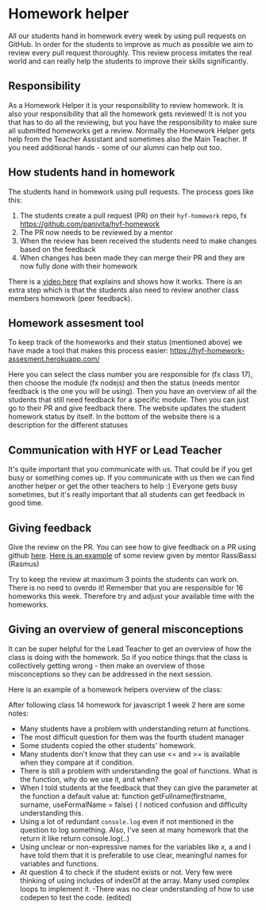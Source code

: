 # Homework helper

All our students hand in homework every week by using pull requests on GitHub. In order for the students to improve as much as possible we aim to review every pull request thoroughly. This review process imitates the real world and can really help the students to improve their skills significantly.

## Responsibility

As a Homework Helper it is your responsibility to review homework. It is also your responsibility that all the homework gets reviewed! It is not you that has to do all the reviewing, but you have the responsibility to make sure all submitted homeworks get a review. Normally the Homework Helper gets help from the Teacher Assistant and sometimes also the Main Teacher. If you need additional hands - some of our alumni can help out too.

## How students hand in homework

The students hand in homework using pull requests. The process goes like this:

1. The students create a pull request (PR) on their `hyf-homework` repo, fx https://github.com/panivita/hyf-homework
2. The PR now needs to be reviewed by a mentor
3. When the review has been received the students need to make changes based on the feedback
4. When changes has been made they can merge their PR and they are now fully done with their homework

There is a [video here](https://www.youtube.com/watch?v=XYlgh9hSWtw) that explains and shows how it works. There is an extra step which is that the students also need to review another class members homework (peer feedback).

## Homework assesment tool

To keep track of the homeworks and their status (mentioned above) we have made a tool that makes this process easier: https://hyf-homework-assesment.herokuapp.com/

Here you can select the class number you are responsible for (fx class 17), then choose the module (fx nodejs) and then the status (needs mentor feedback is the one you will be using). Then you have an overview of all the students that still need feedback for a specific module. Then you can just go to their PR and give feedback there. The website updates the student homework status by itself. In the bottom of the website there is a description for the different statuses

## Communication with HYF or Lead Teacher

It's quite important that you communicate with us. That could be if you get busy or something comes up. If you communicate with us then we can find another helper or get the other teachers to help :) Everyone gets busy sometimes, but it's really important that all students can get feedback in good time.

## Giving feedback

Give the review on the PR. You can see how to give feedback on a PR using github [here](https://docs.github.com/en/free-pro-team@latest/github/collaborating-with-issues-and-pull-requests/commenting-on-a-pull-request). [Here is an example](https://github.com/sofiiadidovych/hyf-homework/pull/9) of some review given by mentor RassiBassi (Rasmus)

Try to keep the review at maximum 3 points the students can work on. There is no need to overdo it! Remember that you are responsible for 16 homeworks this week. Therefore try and adjust your available time with the homeworks.

## Giving an overview of general misconceptions

It can be super helpful for the Lead Teacher to get an overview of how the class is doing with the homework. So if you notice things that the class is collectively getting wrong - then make an overview of those misconceptions so they can be addressed in the next session.

Here is an example of a homework helpers overview of the class:

After following class 14 homework for javascript 1 week 2 here are some notes:

- Many students have a problem with understanding return at functions.
- The most difficult question for them was the fourth student manager
- Some students copied the other students' homework.
- Many students don't know that they can use <= and >= is available when they compare at if condition.
- There is still a problem with understanding the goal of functions. What is the function, why do we use it, and when?
- When I told students at the feedback that they can give the parameter at the function a default value at:
  function getFullname(firstname, surname, useFormalName = false) {
  I noticed confusion and difficulty understanding this.
- Using a lot of redundant `console.log` even if not mentioned in the question to log something. Also, I've seen at many homework that the return it like
  return console.log(..)
- Using unclear or non-expressive names for the variables like x, a and I have told them that it is preferable to use clear, meaningful names for variables and functions.
- At question 4 to check if the student exists or not. Very few were thinking of using includes of indexOf at the array. Many used complex loops to implement it.
  -There was no clear understanding of how to use codepen to test the code. (edited)
